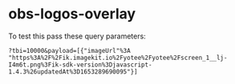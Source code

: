 # obs-logos-overlay

To test this pass these query parameters:
```
?tbi=10000&payload=[{"imageUrl"%3A "https%3A%2F%2Fik.imagekit.io%2Fyotee%2Fyotee%2Fscreen_1__lj-I4m6t.png%3Fik-sdk-version%3Djavascript-1.4.3%26updatedAt%3D1653289690095"}]
```